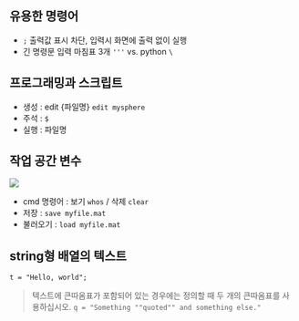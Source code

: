 

## 유용한 명령어 


- `;` 출력값 표시 차단, 입력시 화면에 출력 없이 실행 
- 긴 명령문 입력 마침표 3개  `'''`  vs. python `\`
 
 
## 프로그래밍과 스크립트

- 생성 : edit {파일명} `edit mysphere`
- 주석 : `$`
- 실행 : 파일명 


## 작업 공간 변수

![](https://kr.mathworks.com/help/matlab/learn_matlab/workspace_ko_KR.png)

- cmd 명령어 : 보기 `whos`  / 삭제 `clear`
- 저장 : `save myfile.mat`
- 불러오기 : `load myfile.mat`

## string형 배열의 텍스트


`t = "Hello, world";`

> 텍스트에 큰따옴표가 포함되어 있는 경우에는 정의할 때 두 개의 큰따옴표를 사용하십시오. `q = "Something ""quoted"" and something else."`
